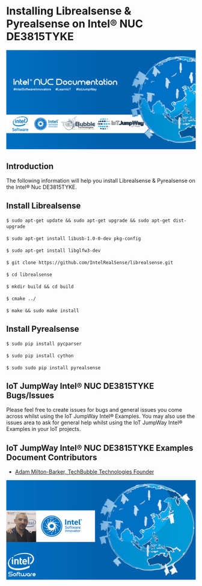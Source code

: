 # Installing Librealsense & Pyrealsense on Intel® NUC DE3815TYKE

![TechBubble IoT JumpWay Docs](../../../images/Docs/Intel-NUC-Documentation.png)

## Introduction

The following information will help you install Librealsense & Pyrealsense on the Intel® Nuc DE3815TYKE.

## Install Librealsense

    $ sudo apt-get update && sudo apt-get upgrade && sudo apt-get dist-upgrade

    $ sudo apt-get install libusb-1.0-0-dev pkg-config

    $ sudo apt-get install libglfw3-dev

    $ git clone https://github.com/IntelRealSense/librealsense.git

    $ cd librealsense

    $ mkdir build && cd build

    $ cmake ../

    $ make && sudo make install

## Install Pyrealsense

    $ sudo pip install pycparser

    $ sudo pip install cython

    $ sudo sudo pip install pyrealsense

## IoT JumpWay Intel® NUC DE3815TYKE Bugs/Issues

Please feel free to create issues for bugs and general issues you come across whilst using the IoT JumpWay Intel® Examples. You may also use the issues area to ask for general help whilst using the IoT JumpWay Intel® Examples in your IoT projects.

## IoT JumpWay Intel® NUC DE3815TYKE Examples Document Contributors

- [Adam Milton-Barker, TechBubble Technologies Founder](https://github.com/AdamMiltonBarker "Adam Milton-Barker, TechBubble Technologies Founder")

![Adam Milton-Barker,  Intel® Software Innovator](../../../images/main/Intel-Software-Innovator.jpg)







